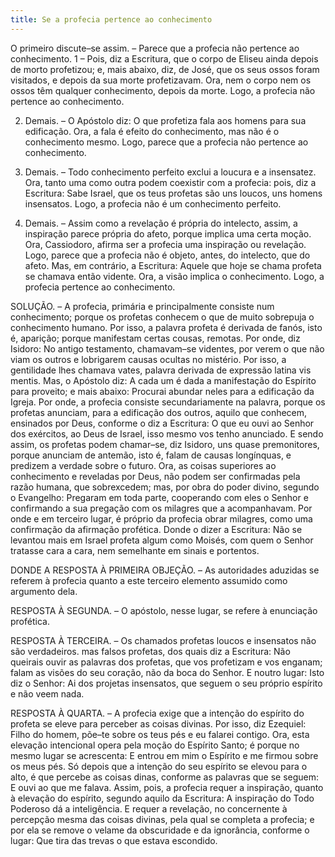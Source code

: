 ```yaml
---
title: Se a profecia pertence ao conhecimento
---
```


O primeiro discute–se assim. – Parece que a profecia não pertence ao conhecimento.  1 – Pois, diz a Escritura, que o corpo de Eliseu ainda depois de morto profetizou; e, mais abaixo, diz, de José, que os seus ossos foram visitados, e depois da sua morte profetizavam. Ora, nem o corpo nem os ossos têm qualquer conhecimento, depois da morte. Logo, a profecia não pertence ao conhecimento.  

2. Demais. – O Apóstolo diz: O que profetiza fala aos homens para sua edificação. Ora, a fala é efeito do conhecimento, mas não é o conhecimento mesmo. Logo, parece que a profecia não pertence ao conhecimento. 

3. Demais. – Todo conhecimento perfeito exclui a loucura e a insensatez. Ora, tanto uma como outra podem coexistir com a profecia: pois, diz a Escritura: Sabe Israel, que os teus profetas são uns loucos, uns homens insensatos. Logo, a profecia não é um conhecimento perfeito.  

4. Demais. – Assim como a revelação é própria do intelecto, assim, a inspiração parece própria do afeto, porque implica uma certa moção. Ora, Cassiodoro, afirma ser a profecia uma inspiração ou revelação. Logo, parece que a profecia não é objeto, antes, do intelecto, que do afeto.  Mas, em contrário, a Escritura: Aquele que hoje se chama profeta se chamava então vidente.  Ora, a visão implica o conhecimento. Logo, a profecia pertence ao conhecimento.  

SOLUÇÃO. – A profecia, primária e principalmente consiste num conhecimento; porque os profetas conhecem o que de muito sobrepuja o conhecimento humano. Por isso, a palavra profeta é derivada de fanós, isto é, aparição; porque manifestam certas cousas, remotas. Por onde, diz Isidoro: No antigo testamento, chamavam–se videntes, por verem o que não viam os outros e lobrigarem causas ocultas no mistério. Por isso, a gentilidade lhes chamava vates, palavra derivada de expressão latina vis mentis.  Mas, o Apóstolo diz: A cada um é dada a manifestação do Espírito para proveito; e mais abaixo: Procurai abundar neles para a edificação da Igreja. Por onde, a profecia consiste secundariamente na palavra, porque os profetas anunciam, para a edificação dos outros, aquilo que conhecem, ensinados por Deus, conforme o diz a Escritura: O que eu ouvi ao Senhor dos exércitos, ao Deus de Israel, isso mesmo vos tenho anunciado. E sendo assim, os profetas podem chamar–se, diz Isidoro, uns quase premonitores, porque anunciam de antemão, isto é, falam de causas longínquas, e predizem a verdade sobre o futuro.  Ora, as coisas superiores ao conhecimento e reveladas por Deus, não podem ser confirmadas pela razão humana, que sobrexcedem; mas, por obra do poder divino, segundo o Evangelho: Pregaram em toda parte, cooperando com eles o Senhor e confirmando a sua pregação com os milagres que a acompanhavam. Por onde e em terceiro lugar, é próprio da profecia obrar milagres, como uma confirmação da afirmação profética. Donde o dizer a Escritura: Não se levantou mais em Israel profeta algum como Moisés, com quem o Senhor tratasse cara a cara, nem semelhante em sinais e portentos.  

DONDE A RESPOSTA À PRIMEIRA OBJEÇÃO. – As autoridades aduzidas se referem à profecia quanto a este terceiro elemento assumido como argumento dela.  

RESPOSTA À SEGUNDA. – O apóstolo, nesse lugar, se refere à enunciação profética.  

RESPOSTA À TERCEIRA. – Os chamados profetas loucos e insensatos não são verdadeiros. mas falsos profetas, dos quais diz a Escritura: Não queirais ouvir as palavras dos profetas, que vos profetizam e vos enganam; falam as visões do seu coração, não da boca do Senhor. E noutro lugar: Isto diz o Senhor: Ai dos projetas insensatos, que seguem o seu próprio espírito e não veem nada.  

RESPOSTA À QUARTA. – A profecia exige que a intenção do espírito do profeta se eleve para perceber as coisas divinas. Por isso, diz Ezequiel: Filho do homem, põe–te sobre os teus pés e eu falarei contigo. Ora, esta elevação intencional opera pela moção do Espírito Santo; é porque no mesmo lugar se acrescenta: E entrou em mim o Espírito e me firmou sobre os meus pés. Só depois que a intenção do seu espírito se elevou para o alto, é que percebe as coisas dinas, conforme as palavras que se seguem: E ouvi ao que me falava. Assim, pois, a profecia requer a inspiração, quanto à elevação do espírito, segundo aquilo da Escritura: A inspiração do Todo Poderoso dá a inteligência. E requer a revelação, no concernente à percepção mesma das coisas divinas, pela qual se completa a profecia; e por ela se remove o velame da obscuridade e da ignorância, conforme o lugar: Que tira das trevas o que estava escondido.